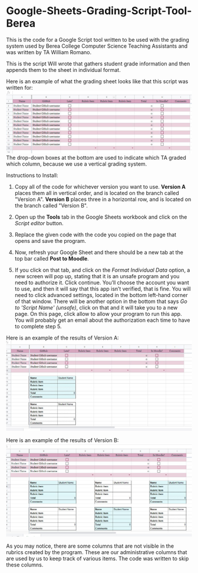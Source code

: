 # Google-Sheets-Grading-Script-Tool-Berea
This is the code for a Google Script tool written to be used with the grading system used by Berea College Computer Science Teaching Assistants and was written by TA William Romano. 

This is the script Will wrote that gathers student grade information and then appends them to the sheet in individual format. 

Here is an example of what the grading sheet looks like that this script was written for: 
![image](Example_of_grading_sheet.JPG)
The drop-down boxes at the bottom are used to indicate which TA graded which column, because we use a vertical grading system. 

Instructions to Install:
1. Copy all of the code for whichever version you want to use. **Version A** places them all in vertical order, and is located on the branch called "Version A". **Version B** places three in a horizontal row, and is located on the branch called "Version B".

2. Open up the **Tools** tab in the Google Sheets workbook and click on the *Script editor* button. 

3. Replace the given code with the code you copied on the page that opens and save the program. 

4. Now, refresh your Google Sheet and there should be a new tab at the top bar called **Post to Moodle**.

5. If you click on that tab, and click on the *Format Individual Data* option, a new screen will pop up, stating that it is an unsafe program and you need to authorize it. Click continue. You’ll choose the account you want to use, and then it will say that this app isn’t verified, that is fine. You will need to click advanced settings, located in the bottom left-hand corner of that window. There will be another option in the bottom that says *Go to 'Script Name' (unsafe)*, click on that and it will take you to a new page. On this page, click allow to allow your program to run this app. You will probably get an email about the authorization each time to have to complete step 5. 

Here is an example of the results of Version A: 
![image](Version_A_example.JPG)

Here is an example of the results of Version B:
![image](Version_B_example.JPG)

As you may notice, there are some columns that are not visible in the rubrics created by the program. These are our administrative columns that are used by us to keep track of various items. The code was written to skip these columns. 




